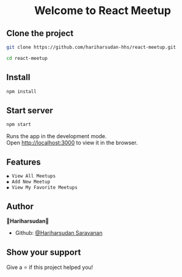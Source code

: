 <h1 align="center">Welcome to React Meetup</h1>


## Clone the project

```sh
git clone https://github.com/hariharsudan-hhs/react-meetup.git

cd react-meetup
```

## Install

```sh
npm install
```

## Start server

```sh
npm start
```

Runs the app in the development mode.\
Open [http://localhost:3000](http://localhost:3000) to view it in the browser.

## Features

```sh
◆ View All Meetups
◆ Add New Meetup
◆ View My Favorite Meetups
```

## Author

💎**Hariharsudan**💎

* Github: [@Hariharsudan Saravanan](https://github.com/hariharsudan-hhs)

## Show your support

Give a ⭐️ if this project helped you!
